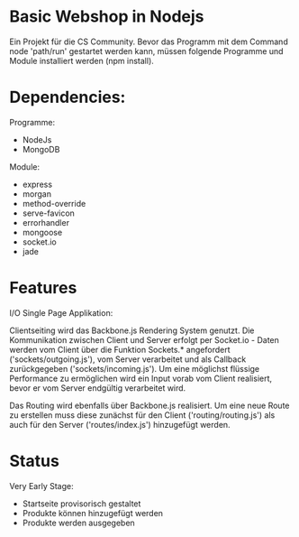# Basic Webshop in Nodejs

Ein Projekt für die CS Community.
Bevor das Programm mit dem Command node 'path/run' gestartet werden kann, müssen folgende Programme und Module installiert werden (npm install).

# Dependencies:

Programme:
- NodeJs
- MongoDB

Module:
- express
- morgan
- method-override
- serve-favicon
- errorhandler
- mongoose
- socket.io
- jade

# Features

I/O Single Page Applikation:

Clientseiting wird das Backbone.js Rendering System genutzt. Die Kommunikation zwischen Client und Server erfolgt per Socket.io - Daten werden vom Client über die Funktion Sockets.* angefordert ('sockets/outgoing.js'), vom Server verarbeitet und als Callback zurückgegeben ('sockets/incoming.js').
Um eine möglichst flüssige Performance zu ermöglichen wird ein Input vorab vom Client realisiert, bevor er vom Server endgültig verarbeitet wird.

Das Routing wird ebenfalls über Backbone.js realisiert. Um eine neue Route zu erstellen muss diese zunächst für den Client ('routing/routing.js') als auch für den Server ('routes/index.js') hinzugefügt werden.

# Status

Very Early Stage:
- Startseite provisorisch gestaltet
- Produkte können hinzugefügt werden 
- Produkte werden ausgegeben
